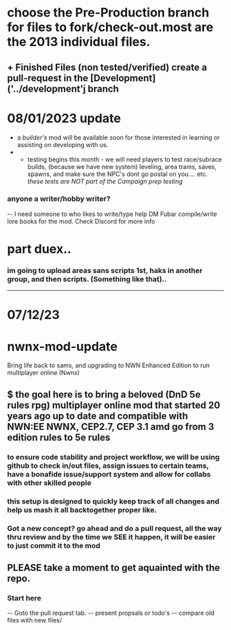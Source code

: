# choose the Pre-Production branch for files to fork/check-out.most are the 2013 individual files. 
## + Finished Files (non tested/verified) create a pull-request in the [Development]('../development'j branch


# 08/01/2023 update
+ a *builder's* mod will be available soon for those interested in learning or assisting on developing with us.
+ + testing begins this month - we will need players to test race/subrace builds, (because we have new system) leveling, area trams, saves, spawns, and make sure the NPC's dont go postal on you.... etc.  *these tests are NOT part of the Campaign prep testing*

### anyone a writer/hobby writer? 
-- I need someone to who likes to write/type help DM Fubar compile/write lore books for the mod. Check Discord for more info

# part duex.. 
### im going to upload areas sans scripts 1st, haks in another group, and then scripts. (Something like that).. 

------------------------------------------------------------------------------------------------------------------------------------------
 # 07/12/23 
# nwnx-mod-update
Bring life back to sams, and upgrading  to NWN Enhanced Edition to run multiplayer online (Nwnx)

## $ the goal here is to bring a beloved (DnD 5e rules rpg) multiplayer online mod that started 20 years ago up to date and compatible with NWN:EE NWNX, CEP2.7, CEP 3.1 amd go from 3 edition rules to 5e rules
### to ensure code stability and project workflow, we will be using github to check in/out files, assign issues to certain teams, have a bonafide issue/support system and allow for collabs with other skilled people
### this setup is designed to quickly keep track of all changes and help us mash it all backtogether proper like.

### Got a new concept? go ahead and do a pull request, all the way thru review and by the time we SEE it happen, it will be easier to just commit it to the mod


## PLEASE take a moment to get  aquainted with the repo. 
### Start here
-- Goto the pull request tab. 
-- present propsals or todo's 
-- compare old files with new files/

